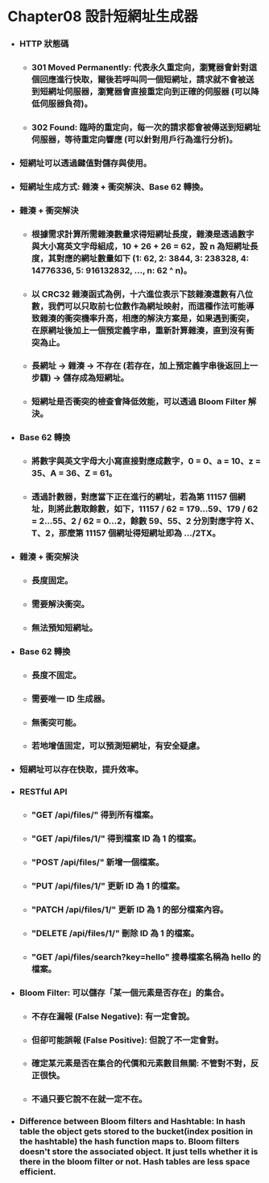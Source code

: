 Chapter08 設計短網址生成器
=====
* ### HTTP 狀態碼
    * ### 301 Moved Permanently: 代表永久重定向，瀏覽器會針對這個回應進行快取，爾後若呼叫同一個短網址，請求就不會被送到短網址伺服器，瀏覽器會直接重定向到正確的伺服器 (可以降低伺服器負荷)。
    * ### 302 Found: 臨時的重定向，每一次的請求都會被傳送到短網址伺服器，等待重定向響應 (可以針對用戶行為進行分析)。
* ### 短網址可以透過鍵值對儲存與使用。
* ### 短網址生成方式: 雜湊 + 衝突解決、Base 62 轉換。
* ### 雜湊 + 衝突解決
    * ### 根據需求計算所需雜湊數量求得短網址長度，雜湊是透過數字與大小寫英文字母組成，10 + 26 + 26 = 62，設 n 為短網址長度，其對應的網址數量如下 (1: 62, 2: 3844, 3: 238328, 4: 14776336, 5: 916132832, ..., n: 62 ^ n)。
    * ### 以 CRC32 雜湊函式為例，十六進位表示下該雜湊還數有八位數，我們可以只取前七位數作為網址映射，而這種作法可能導致雜湊的衝突機率升高，相應的解決方案是，如果遇到衝突，在原網址後加上一個預定義字串，重新計算雜湊，直到沒有衝突為止。
    * ### 長網址 -> 雜湊 -> 不存在 (若存在，加上預定義字串後返回上一步驟) -> 儲存成為短網址。
    * ### 短網址是否衝突的檢查會降低效能，可以透過 Bloom Filter 解決。
* ### Base 62 轉換
    * ### 將數字與英文字母大小寫直接對應成數字，0 = 0、a = 10、z = 35、A = 36、Z = 61。
    * ### 透過計數器，對應當下正在進行的網址，若為第 11157 個網址，則將此數取餘數，如下，11157 / 62 = 179...59、179 / 62 = 2...55、2 / 62 = 0...2，餘數 59、55、2 分別對應字符 X、T、2，那麼第 11157 個網址得短網址即為 .../2TX。
* ### 雜湊 + 衝突解決
    * ### 長度固定。
    * ### 需要解決衝突。
    * ### 無法預知短網址。
* ### Base 62 轉換
    * ### 長度不固定。
    * ### 需要唯一 ID 生成器。
    * ### 無衝突可能。
    * ### 若地增值固定，可以預測短網址，有安全疑慮。
* ### 短網址可以存在快取，提升效率。
* ### RESTful API
    * ### "GET /api/files/" 得到所有檔案。
    * ### "GET /api/files/1/" 得到檔案 ID 為 1 的檔案。
    * ### "POST /api/files/" 新增一個檔案。
    * ### "PUT /api/files/1/" 更新 ID 為 1 的檔案。
    * ### "PATCH /api/files/1/" 更新 ID 為 1 的部分檔案內容。
    * ### "DELETE /api/files/1/" 刪除 ID 為 1 的檔案。
    * ### "GET /api/files/search?key=hello" 搜尋檔案名稱為 hello 的檔案。
* ### Bloom Filter: 可以儲存「某一個元素是否存在」的集合。
    * ### 不存在漏報 (False Negative): 有一定會說。
    * ### 但卻可能誤報 (False Positive): 但說了不一定會對。
    * ### 確定某元素是否在集合的代價和元素數目無關: 不管對不對，反正很快。
    * ### 不過只要它說不在就一定不在。
* ### Difference between Bloom filters and Hashtable: In hash table the object gets stored to the bucket(index position in the hashtable) the hash function maps to. Bloom filters doesn't store the associated object. It just tells whether it is there in the bloom filter or not. Hash tables are less space efficient.
<br />
